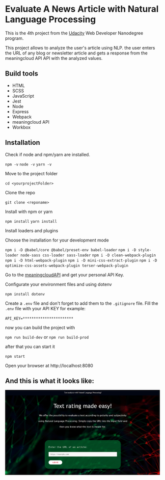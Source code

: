 # Evaluate A News Article with Natural Language Processing

This is the 4th project from the [Udacity](Udacity.com) Web Developer Nanodegree program.

This project allows to analyze the user's article using NLP.
the user enters the URL of any blog or newsletter article and gets a response from the meaningcloud API API with the analyzed values.

## Build tools

- HTML
- SCSS
- JavaScript
- Jest
- Node
- Express
- Webpack
- meaningcloud API
- Workbox

## Installation

Check if node and npm/yarn are installed.

`npm -v`
`node -v`
`yarn -v`

Move to the project folder

`cd <yourprojectFolder>`

Clone the repo

`git clone <reponame>`

Install with npm or yarn

`npm install`
`yarn install`

Install loaders and plugins

Choose the installation for your development mode

`npm i -D @babel/core @babel/preset-env babel-loader`
`npm i -D style-loader node-sass css-loader sass-loader`
`npm i -D clean-webpack-plugin`
`npm i -D html-webpack-plugin`
`npm i -D mini-css-extract-plugin`
`npm i -D optimize-css-assets-webpack-plugin terser-webpack-plugin`

Go to the [meaningcloudAPI](meaningcloud.com) and get your personal API Key.

Configurate your environment files and using dotenv

`npm install dotenv`

Create a `.env` file and don't forget to add them to the `.gitignore` file.
Fill the `.env` file with your API KEY for example:

`API_KEY=***********************`

now you can build the project with

`npm run build-dev` or `npm run build-prod`

after that you can start it

`npm start`

Open your browser at http://localhost:8080

## And this is what it looks like:

![image](/src/client/assets/images/Article_analysis_with_NLP.png)
